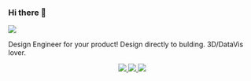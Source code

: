 ### Hi there 👋

<!--
**gottaegbert/gottaegbert** is a ✨ _special_ ✨ repository because its `README.md` (this file) appears on your GitHub profile.

Here are some ideas to get you started:

- 🔭 I’m currently working on ...
- 🌱 I’m currently learning ...
- 👯 I’m looking to collaborate on ...
- 🤔 I’m looking for help with ...
- 💬 Ask me about ...
- 📫 How to reach me: ...
- 😄 Pronouns: ...
- ⚡ Fun fact: ...
-->
![](https://komarev.com/ghpvc/?username=gottaegbert&color=6D9B77&label=Visitor+count)

Design Engineer for your product! Design directly to bulding. 
3D/DataVis lover.

<p align="center">
  <a href="https://github.com/gottaegbert">
    <img src="https://github-readme-stats.vercel.app/api?username=gottaegbert&show_icons=true&theme=github_dark&hide_border=true" />
    <img src="https://github-readme-streak-stats.herokuapp.com/?user=gottaegbert&theme=github-dark-blue&hide_border=true" />
    <img src="https://activity-graph.herokuapp.com/graph?username=gottaegbert&theme=react-dark" />
  </a>
</p>

</div>
